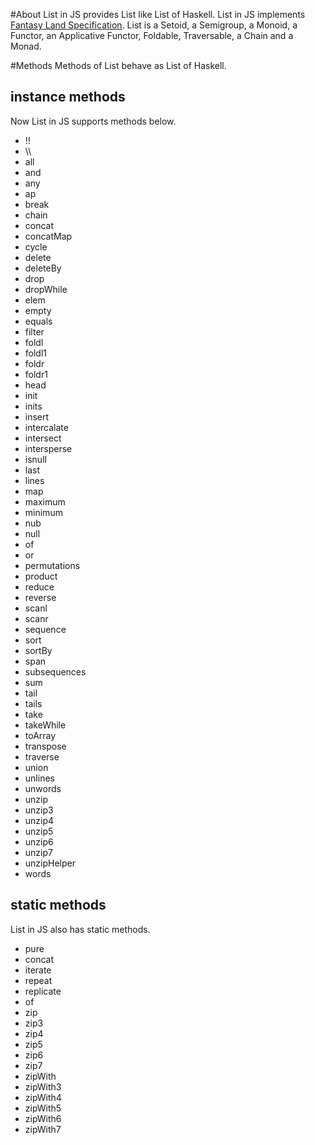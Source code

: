 #About
List in JS provides List like List of Haskell. List in JS implements [Fantasy Land Specification](https://github.com/fantasyland/fantasy-land). List is a Setoid, a Semigroup, a Monoid, a Functor, an Applicative Functor, Foldable, Traversable, a Chain and a Monad.

#Methods
Methods of List behave as List of Haskell.

## instance methods
Now List in JS supports methods below.

* !!
* \\\\
* all
* and
* any
* ap
* break
* chain
* concat
* concatMap
* cycle
* delete
* deleteBy
* drop
* dropWhile
* elem
* empty
* equals
* filter
* foldl
* foldl1
* foldr
* foldr1
* head
* init
* inits
* insert
* intercalate
* intersect
* intersperse
* isnull
* last
* lines
* map
* maximum
* minimum
* nub
* null
* of
* or
* permutations
* product
* reduce
* reverse
* scanl
* scanr
* sequence
* sort
* sortBy
* span
* subsequences
* sum
* tail
* tails
* take
* takeWhile
* toArray
* transpose
* traverse
* union
* unlines
* unwords
* unzip
* unzip3
* unzip4
* unzip5
* unzip6
* unzip7
* unzipHelper
* words

## static methods
List in JS also has static methods.

* pure
* concat
* iterate
* repeat
* replicate
* of
* zip
* zip3
* zip4
* zip5
* zip6
* zip7
* zipWith
* zipWith3
* zipWith4
* zipWith5
* zipWith6
* zipWith7
